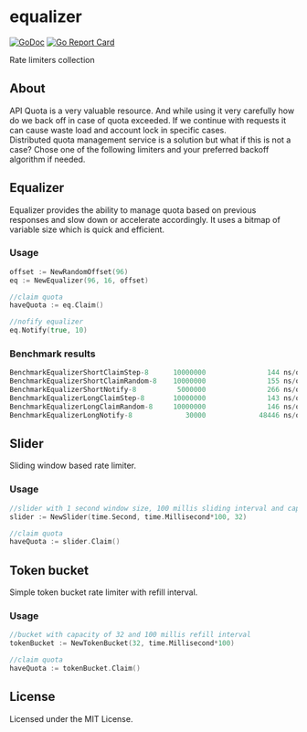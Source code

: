 # equalizer
[![GoDoc](https://godoc.org/github.com/reugn/equalizer?status.svg)](https://godoc.org/github.com/reugn/equalizer)
[![Go Report Card](https://goreportcard.com/badge/github.com/reugn/equalizer)](https://goreportcard.com/report/github.com/reugn/equalizer)

Rate limiters collection

## About
API Quota is a very valuable resource. And while using it very carefully how do we back off in case of quota exceeded. If we continue with requests it can cause waste load and account lock in specific cases.  
Distributed quota management service is a solution but what if this is not a case? Chose one of the following limiters and your preferred backoff algorithm if needed.

## Equalizer
Equalizer provides the ability to manage quota based on previous responses and slow down or accelerate accordingly. It uses a bitmap of variable size which is quick and efficient.

### Usage
```go
offset := NewRandomOffset(96)
eq := NewEqualizer(96, 16, offset)

//claim quota
haveQuota := eq.Claim()

//nofify equalizer
eq.Notify(true, 10)
```

### Benchmark results
```go
BenchmarkEqualizerShortClaimStep-8      10000000               144 ns/op               0 B/op          0 allocs/op
BenchmarkEqualizerShortClaimRandom-8    10000000               155 ns/op               0 B/op          0 allocs/op
BenchmarkEqualizerShortNotify-8          5000000               266 ns/op               0 B/op          0 allocs/op
BenchmarkEqualizerLongClaimStep-8       10000000               143 ns/op               0 B/op          0 allocs/op
BenchmarkEqualizerLongClaimRandom-8     10000000               146 ns/op               0 B/op          0 allocs/op
BenchmarkEqualizerLongNotify-8             30000             48446 ns/op               0 B/op          0 allocs/op
```

## Slider
Sliding window based rate limiter.

### Usage
```go
//slider with 1 second window size, 100 millis sliding interval and capacity of 32
slider := NewSlider(time.Second, time.Millisecond*100, 32)

//claim quota
haveQuota := slider.Claim()
```

## Token bucket
Simple token bucket rate limiter with refill interval.

### Usage
```go
//bucket with capacity of 32 and 100 millis refill interval
tokenBucket := NewTokenBucket(32, time.Millisecond*100)

//claim quota
haveQuota := tokenBucket.Claim()
```

## License
Licensed under the MIT License.
